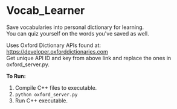 # Vocab_Learner
Save vocabularies into personal dictionary for learning.\
You can quiz yourself on the words you've saved as well.

Uses Oxford Dictionary APIs found at: https://developer.oxforddictionaries.com \
Get unique API ID and key from above link and replace the ones in oxford_server.py.

**To Run:**
1. Compile C++ files to executable.
2. `python oxford_server.py`
3. Run C++ executable. 
